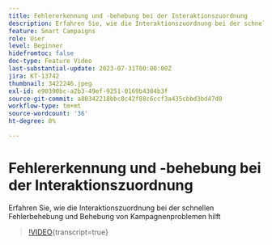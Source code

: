 ```yaml
---
title: Fehlererkennung und -behebung bei der Interaktionszuordnung
description: Erfahren Sie, wie die Interaktionszuordnung bei der schnellen Fehlerbehebung und Behebung von Kampagnenproblemen hilft
feature: Smart Campaigns
role: User
level: Beginner
hidefromtoc: false
doc-type: Feature Video
last-substantial-update: 2023-07-31T00:00:00Z
jira: KT-13742
thumbnail: 3422246.jpeg
exl-id: e90390bc-a2b3-49ef-9251-0169b4304b3f
source-git-commit: a80342218bbc8c42f88c6ccf3a435cbbd3bd47d0
workflow-type: tm+mt
source-wordcount: '36'
ht-degree: 0%

---
```


# Fehlererkennung und -behebung bei der Interaktionszuordnung

Erfahren Sie, wie die Interaktionszuordnung bei der schnellen Fehlerbehebung und Behebung von Kampagnenproblemen hilft

>[!VIDEO](https://video.tv.adobe.com/v/3422246/?learn=on){transcript=true}
